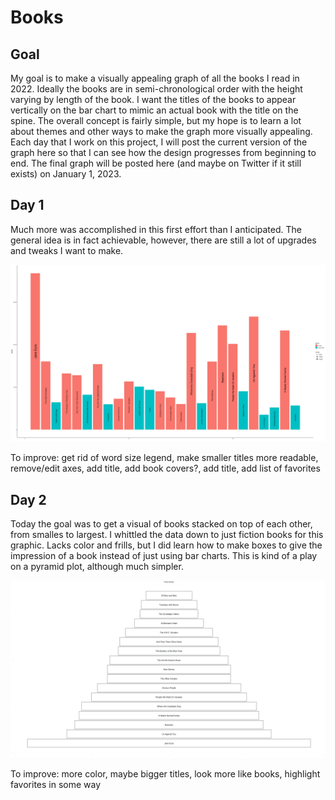 # Books

## Goal

My goal is to make a visually appealing graph of all the books I read in 2022. Ideally the books are in semi-chronological order with the height varying by length of the book. I want the titles of the books to appear vertically on the bar chart to mimic an actual book with the title on the spine. The overall concept is fairly simple, but my hope is to learn a lot about themes and other ways to make the graph more visually appealing. Each day that I work on this project, I will post the current version of the graph here so that I can see how the design progresses from beginning to end. The final graph will be posted here (and maybe on Twitter if it still exists) on January 1, 2023.

## Day 1

Much more was accomplished in this first effort than I anticipated. The general idea is in fact achievable, however, there are still a lot of upgrades and tweaks I want to make.

![plot1](plot1.png)

To improve: get rid of word size legend, make smaller titles more readable, remove/edit axes, add title, add book covers?, add title, add list of favorites

## Day 2

Today the goal was to get a visual of books stacked on top of each other, from smalles to largest. I whittled the data down to just fiction books for this graphic. Lacks color and frills, but I did learn how to make boxes to give the impression of a book instead of just using bar charts. This is kind of a play on a pyramid plot, although much simpler.

![plot2](plot2.png)

To improve: more color, maybe bigger titles, look more like books, highlight favorites in some way
